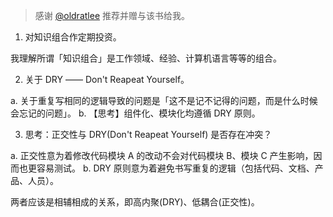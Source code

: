 <!--
abbrlink: 3i2dc0qm
-->

> 感谢 [@oldratlee](https://github.com/oldratlee) 推荐并赠与该书给我。

1. 对知识组合作定期投资。

我理解所谓「知识组合」是工作领域、经验、计算机语言等等的组合。

2. 关于 DRY —— Don't Reapeat Yourself。

a. 关于重复写相同的逻辑导致的问题是「这不是记不记得的问题，而是什么时候会忘记的问题」。
b. 【思考】组件化、模块化均遵循 DRY 原则。

3. 思考：正交性与 DRY(Don't Reapeat Yourself) 是否存在冲突？

a. 正交性意为着修改代码模块 A 的改动不会对代码模块 B、模块 C 产生影响，因而也更容易测试。
b. DRY 原则意为着避免书写重复的逻辑（包括代码、文档、产品、人员）。

两者应该是相辅相成的关系，即高内聚(DRY)、低耦合(正交性)。
